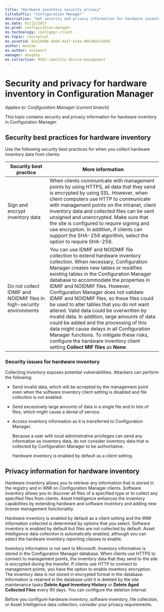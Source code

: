 ```yaml
---
title: "Hardware inventory security privacy"
titleSuffix: "Configuration Manager"
description: "Get security and privacy information for hardware inventory in Configuration Manager."
ms.date: 02/22/2017
ms.prod: configuration-manager
ms.technology: configmgr-client
ms.topic: conceptual
ms.assetid: 62e20d86-db6d-4a1f-b14a-905a9de31698
author: mestew
ms.author: mstewart
manager: dougeby
ms.collection: M365-identity-device-management
---
```

# Security and privacy for hardware inventory in Configuration Manager

*Applies to: Configuration Manager (current branch)*

This topic contains security and privacy information for hardware inventory in Configuration Manager.  

##  <a name="BKMK_Security_HardwareInventory"></a> Security best practices for hardware inventory  
 Use the following security best practices for when you collect hardware inventory data from clients:  

|Security best practice|More information|  
|----------------------------|----------------------|  
|Sign and encrypt inventory data|When clients communicate with management points by using HTTPS, all data that they send is encrypted by using SSL. However, when client computers use HTTP to communicate with management points on the intranet, client inventory data and collected files can be sent unsigned and unencrypted. Make sure that the site is configured to require signing and use encryption. In addition, if clients can support the SHA-256 algorithm, select the option to require SHA-256.|  
|Do not collect IDMIF and NOIDMIF files in high-security environments|You can use IDMIF and NOIDMIF file collection to extend hardware inventory collection. When necessary, Configuration Manager creates new tables or modifies existing tables in the Configuration Manager database to accommodate the properties in IDMIF and NOIDMIF files. However, Configuration Manager does not validate IDMIF and NOIDMIF files, so these files could be used to alter tables that you do not want altered. Valid data could be overwritten by invalid data. In addition, large amounts of data could be added and the processing of this data might cause delays in all Configuration Manager functions. To mitigate these risks, configure the hardware inventory client setting **Collect MIF files** as **None**.|  

### Security issues for hardware inventory  
 Collecting inventory exposes potential vulnerabilities. Attackers can perform the following:  

- Send invalid data, which will be accepted by the management point even when the software inventory client setting is disabled and file collection is not enabled.  

- Send excessively large amounts of data in a single file and in lots of files, which might cause a denial of service.  

- Access inventory information as it is transferred to Configuration Manager.  

  Because a user with local administrative privileges can send any information as inventory data, do not consider inventory data that is collected by Configuration Manager to be authoritative.  

  Hardware inventory is enabled by default as a client setting.  

##  <a name="BKMK_Privacy_HardwareInventory"></a> Privacy information for hardware inventory  
 Hardware inventory allows you to retrieve any information that is stored in the registry and in WMI on Configuration Manager clients. Software inventory allows you to discover all files of a specified type or to collect any specified files from clients. Asset Intelligence enhances the inventory capabilities by extending hardware and software inventory and adding new license management functionality.  

 Hardware inventory is enabled by default as a client setting and the WMI information collected is determined by options that you select. Software inventory is enabled by default but files are not collected by default. Asset Intelligence data collection is automatically enabled, although you can select the hardware inventory reporting classes to enable.  

 Inventory information is not sent to Microsoft. Inventory information is stored in the Configuration Manager database. When clients use HTTPS to connect to management points, the inventory data that they send to the site is encrypted during the transfer. If clients use HTTP to connect to management points, you have the option to enable inventory encryption. The inventory data is not stored in encrypted format in the database. Information is retained in the database until it is deleted by the site maintenance tasks **Delete Aged Inventory History** or **Delete Aged Collected Files** every 90 days. You can configure the deletion interval.  

 Before you configure hardware inventory, software inventory, file collection, or Asset Intelligence data collection, consider your privacy requirements.  
